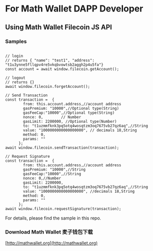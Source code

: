 # For Math Wallet DAPP Developer

## Using Math Wallet Filecoin JS API

### Samples

```

// login
// returns { "name": "test1", "address": "t1u3ynne5fllqpv4re5vkqbvowtsb2aggh2p4u5fa"}
const account = await window.filecoin.getAccount();

// logout
// returns {}
await window.filecoin.forgetAccount();

// Send Transaction
const transaction =  {
        from: this.account.address,//account address
        gasPremium: "10000",//Optional type(String)
        gasFeeCap:"10000",//Optional type(String)
        nonce: 0,        // Number
        gasLimit: 2200000, //Optional type(Number)
        to: "t1uzmmfknk3pq5otq4wosqtzm3oq7675vb27qz6aq",//String
        value: "1000000000000000000", // decimals 18,String
        method: 0,
        params: ""
      };
await window.filecoin.sendTransaction(transaction);

// Request Signature
const transaction =  {
        from: this.account.address,//account address
        gasPremium: "10000",//String
        gasFeeCap:"10000",//String
        nonce: 0,//Number
        gasLimit: 2200000,
        to: "t1uzmmfknk3pq5otq4wosqtzm3oq7675vb27qz6aq",//String
        value: "1000000000000000000", //decimals 18,String
        method: 0,
        params: ""
      };
await window.filecoin.requestSignature(transaction);

```
For details, please find the sample in this repo.

### Download Math Wallet 麦子钱包下载

[http://mathwallet.org](http://mathwallet.org)



